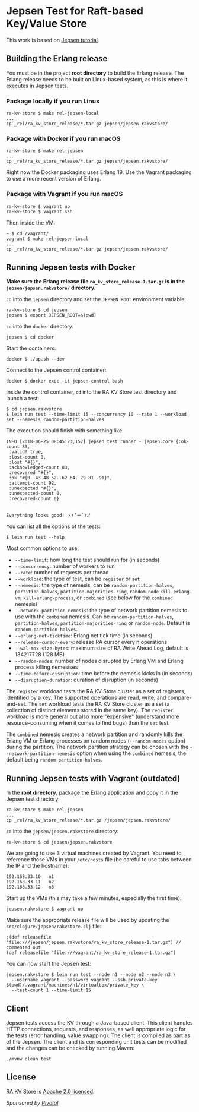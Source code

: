 # Jepsen Test for Raft-based Key/Value Store

This work is based on [Jepsen tutorial](https://github.com/jepsen-io/jepsen/blob/master/doc/tutorial/index.md).

## Building the Erlang release

You must be in the project **root directory** to build the Erlang release. The Erlang
release needs to be built on Linux-based system, as this is where it executes in Jepsen tests.

### Package locally if you run Linux

```
ra-kv-store $ make rel-jepsen-local
...
cp _rel/ra_kv_store_release/*.tar.gz jepsen/jepsen.rakvstore/
```

### Package with Docker if you run macOS

```
ra-kv-store $ make rel-jepsen
...
cp _rel/ra_kv_store_release/*.tar.gz jepsen/jepsen.rakvstore/
```

Right now the Docker packaging uses Erlang 19. Use the Vagrant packaging to use
a more recent version of Erlang.

### Package with Vagrant if you run macOS

```
ra-kv-store $ vagrant up
ra-kv-store $ vagrant ssh
```

Then inside the VM:

```
~ $ cd /vagrant/
vagrant $ make rel-jepsen-local
...
cp _rel/ra_kv_store_release/*.tar.gz jepsen/jepsen.rakvstore/
```

## Running Jepsen tests with Docker

**Make sure the Erlang release file `ra_kv_store_release-1.tar.gz` is in the
`jepsen/jepsen.rakvstore/` directory.**

`cd` into the `jepsen` directory and set the `JEPSEN_ROOT` environment variable:
```
ra-kv-store $ cd jepsen
jepsen $ export JEPSEN_ROOT=$(pwd)
```

`cd` into the `docker` directory:
```
jepsen $ cd docker
```

Start the containers:

```
docker $ ./up.sh --dev
```

Connect to the Jepsen control container:

```
docker $ docker exec -it jepsen-control bash
```

Inside the control container, `cd` into the RA KV Store test directory and launch a test:

```
$ cd jepsen.rakvstore
$ lein run test --time-limit 15 --concurrency 10 --rate 1 --workload set --nemesis random-partition-halves
```

The execution should finish with something like:

```
INFO [2018-06-25 08:45:23,157] jepsen test runner - jepsen.core {:ok-count 83,
 :valid? true,
 :lost-count 0,
 :lost "#{}",
 :acknowledged-count 83,
 :recovered "#{}",
 :ok "#{0..43 48 52..62 64..79 81..91}",
 :attempt-count 92,
 :unexpected "#{}",
 :unexpected-count 0,
 :recovered-count 0}


Everything looks good! ヽ(‘ー`)ノ
```

You can list all the options of the tests:
```
$ lein run test --help
```

Most common options to use:
 * `--time-limit`: how long the test should run for (in seconds)
 * `--concurrency`: number of workers to run
 * `--rate`: number of requests per thread
 * `--workload`: the type of test, can be `register` or `set`
 * `--nemesis`: the type of nemesis, can be `random-partition-halves`,
 `partition-halves`, `partition-majorities-ring`, `random-node`
 `kill-erlang-vm`, `kill-erlang-process`, or `combined` (see below for the `combined` nemesis)
 * `--network-partition-nemesis`: the type of network partition nemesis to use with the
 `combined` nemesis. Can be `random-partition-halves`, `partition-halves`,
 `partition-majorities-ring` or `random-node`. Default is `random-partition-halves`.
 * `--erlang-net-ticktime`: Erlang net tick time (in seconds)
 * `--release-cursor-every`: release RA cursor every n operations
 * `--wal-max-size-bytes`: maximum size of RA Write Ahead Log, default is 134217728 (128 MB)
 * `--random-nodes`: number of nodes disrupted by Erlang VM and Erlang process killing nemesises
 * `--time-before-disruption`: time before the nemesis kicks in (in seconds)
 * `--disruption-duration`: duration of disruption (in seconds)

The `register` workload tests the RA KV Store cluster as a set of registers, identified
by a key. The supported operations are read, write, and compare-and-set. The `set` workload
tests the RA KV Store cluster as a set (a collection of distinct elements stored in the
same key). The `register` workload is more general but also more "expensive" (understand
more resource-consuming when it comes to find bugs) than the `set` test.

The `combined` nemesis creates a network partition and randomly kills the Erlang VM or Erlang
processes on random nodes (`--random-nodes` option) during the partition. The network partition
strategy can be chosen with the `--network-partition-nemesis` option when using the `combined` nemesis,
the default being `random-partition-halves`.

## Running Jepsen tests with Vagrant (outdated)

In the **root directory**, package the Erlang application and copy it in the Jepsen test directory:

```
ra-kv-store $ make rel-jepsen
...
cp _rel/ra_kv_store_release/*.tar.gz /jepsen/jepsen.rakvstore/
```

`cd` into the `jepsen/jepsen.rakvstore` directory:
```
ra-kv-store $ cd jepsen/jepsen.rakvstore
```

We are going to use 3 virtual machines created by Vagrant. You need to reference those
VMs in your `/etc/hosts` file (be careful to use tabs between the IP and the hostname):

```
192.168.33.10   n1
192.168.33.11   n2
192.168.33.12   n3
```

Start up the VMs (this may take a few minutes, especially the first time):

```
jepsen.rakvstore $ vagrant up
```

Make sure the appropriate release file will be used by updating the `src/clojure/jepsen/rakvstore.clj` file:

```
;(def releasefile "file:///jepsen/jepsen.rakvstore/ra_kv_store_release-1.tar.gz") // commented out
(def releasefile "file:///vagrant/ra_kv_store_release-1.tar.gz")
```

You can now start the Jepsen test:

```
jepsen.rakvstore $ lein run test --node n1 --node n2 --node n3 \
  --username vagrant --password vagrant --ssh-private-key $(pwd)/.vagrant/machines/n1/virtualbox/private_key \
  --test-count 1 --time-limit 15
```

## Client

Jepsen tests access the KV through a Java-based client. This client handles HTTP connections, requests,
and responses, as well appropriate logic for the tests (error handling, value swapping). The client is
compiled as part as of the Jepsen. The client and its corresponding unit tests can be modified and the
changes can be checked by running Maven:

```
./mvnw clean test
```

## License

RA KV Store is [Apache 2.0 licensed](http://www.apache.org/licenses/LICENSE-2.0.html).

_Sponsored by [Pivotal](https://pivotal.io)_
